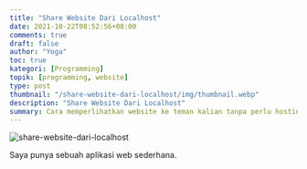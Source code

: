 ```yaml
---
title: "Share Website Dari Localhost"
date: 2021-10-22T08:52:56+08:00
comments: true
draft: false
author: "Yoga"
toc: true
kategori: [Programming]
topik: [programming, website]
type: post
thumbnail: "/share-website-dari-localhost/img/thumbnail.webp"
description: "Share Website Dari Localhost"
summary: Cara memperlihatkan website ke teman kalian tanpa perlu hosting di internet
---
```


![share-website-dari-localhost](/share-website-dari-localhost/img/thumbnail.webp)

Saya punya sebuah aplikasi web sederhana.


